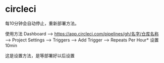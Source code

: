 # circleci



每10分钟会自动停止，重新部署方法。

使用方法
Dashboard --> https://app.circleci.com/pipelines/gh/名字/仓库名称 --> Project Settings --> Triggers --> Add Trigger --> Repeats Per Hour* 设置 10min 

这是设置方法，是等部署好以后设置
